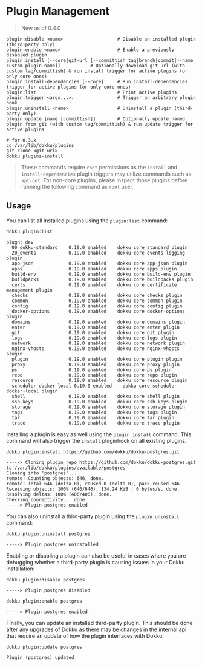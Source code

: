 # Plugin Management

> New as of 0.4.0

```
plugin:disable <name>                    # Disable an installed plugin (third-party only)
plugin:enable <name>                     # Enable a previously disabled plugin
plugin:install [--core|git-url [--committish tag|branch|commit|--name custom-plugin-name]]           # Optionally download git-url (with custom tag/committish) & run install trigger for active plugins (or only core ones)
plugin:install-dependencies [--core]     # Run install-dependencies trigger for active plugins (or only core ones)
plugin:list                              # Print active plugins
plugin:trigger <args...>.                # Trigger an arbitrary plugin hook
plugin:uninstall <name>                  # Uninstall a plugin (third-party only)
plugin:update [name [committish]]        # Optionally update named plugin from git (with custom tag/committish) & run update trigger for active plugins
```

```shell
# for 0.3.x
cd /var/lib/dokku/plugins
git clone <git url>
dokku plugins-install
```

> These commands require `root` permissions as the `install` and `install-dependencies` plugin triggers may utilize commands such as `apt-get`. For non-core plugins, please inspect those plugins before running the following command as `root` user.

## Usage

You can list all installed plugins using the `plugin:list` command:

```shell
dokku plugin:list
```

```
plugn: dev
  00_dokku-standard    0.19.0 enabled    dokku core standard plugin
  20_events            0.19.0 enabled    dokku core events logging plugin
  app-json             0.19.0 enabled    dokku core app-json plugin
  apps                 0.19.0 enabled    dokku core apps plugin
  build-env            0.19.0 enabled    dokku core build-env plugin
  buildpacks           0.19.0 enabled    dokku core buildpacks plugin
  certs                0.19.0 enabled    dokku core certificate management plugin
  checks               0.19.0 enabled    dokku core checks plugin
  common               0.19.0 enabled    dokku core common plugin
  config               0.19.0 enabled    dokku core config plugin
  docker-options       0.19.0 enabled    dokku core docker-options plugin
  domains              0.19.0 enabled    dokku core domains plugin
  enter                0.19.0 enabled    dokku core enter plugin
  git                  0.19.0 enabled    dokku core git plugin
  logs                 0.19.0 enabled    dokku core logs plugin
  network              0.19.0 enabled    dokku core network plugin
  nginx-vhosts         0.19.0 enabled    dokku core nginx-vhosts plugin
  plugin               0.19.0 enabled    dokku core plugin plugin
  proxy                0.19.0 enabled    dokku core proxy plugin
  ps                   0.19.0 enabled    dokku core ps plugin
  repo                 0.19.0 enabled    dokku core repo plugin
  resource             0.19.0 enabled    dokku core resource plugin
  scheduler-docker-local 0.19.0 enabled    dokku core scheduler-docker-local plugin
  shell                0.19.0 enabled    dokku core shell plugin
  ssh-keys             0.19.0 enabled    dokku core ssh-keys plugin
  storage              0.19.0 enabled    dokku core storage plugin
  tags                 0.19.0 enabled    dokku core tags plugin
  tar                  0.19.0 enabled    dokku core tar plugin
  trace                0.19.0 enabled    dokku core trace plugin
```

Installing a plugin is easy as well using the `plugin:install` command. This command will also trigger the `install` pluginhook on all existing plugins.

```shell
dokku plugin:install https://github.com/dokku/dokku-postgres.git
```

```
-----> Cloning plugin repo https://github.com/dokku/dokku-postgres.git to /var/lib/dokku/plugins/available/postgres
Cloning into 'postgres'...
remote: Counting objects: 646, done.
remote: Total 646 (delta 0), reused 0 (delta 0), pack-reused 646
Receiving objects: 100% (646/646), 134.24 KiB | 0 bytes/s, done.
Resolving deltas: 100% (406/406), done.
Checking connectivity... done.
-----> Plugin postgres enabled
```

You can also uninstall a third-party plugin using the `plugin:uninstall` command:

```shell
dokku plugin:uninstall postgres
```

```
-----> Plugin postgres uninstalled
```

Enabling or disabling a plugin can also be useful in cases where you are debugging whether a third-party plugin is causing issues in your Dokku installation:

```shell
dokku plugin:disable postgres
```

```
-----> Plugin postgres disabled
```

```shell
dokku plugin:enable postgres
```

```
-----> Plugin postgres enabled
```

Finally, you can update an installed third-party plugin. This should be done after any upgrades of Dokku as there may be changes in the internal api that require an update of how the plugin interfaces with Dokku.

```shell
dokku plugin:update postgres
```

```
Plugin (postgres) updated
```
